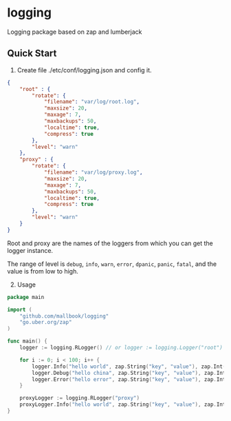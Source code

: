 # logging
Logging package based on zap and lumberjack
## Quick Start

1. Create file ./etc/conf/logging.json and config it.
```json
{
    "root" : {
        "rotate": {
            "filename": "var/log/root.log",
            "maxsize": 20,
            "maxage": 7,
            "maxbackups": 50,
            "localtime": true,
            "compress": true
        },
        "level": "warn"
    },
    "proxy" : {
        "rotate": {
            "filename": "var/log/proxy.log",
            "maxsize": 20,
            "maxage": 7,
            "maxbackups": 50,
            "localtime": true,
            "compress": true
        },
        "level": "warn"
    }
}
```
Root and proxy are the names of the loggers from which you can get the logger instance.  

The range of level is `debug`, `info`, `warn`, `error`, `dpanic`, `panic`, `fatal`, and the value is from low to high.  

2. Usage
```go
package main

import (
	"github.com/mallbook/logging"
	"go.uber.org/zap"
)

func main() {
	logger := logging.RLogger() // or logger := logging.Logger("root")

	for i := 0; i < 100; i++ {
		logger.Info("hello world", zap.String("key", "value"), zap.Int("age", 20))
		logger.Debug("hello china", zap.String("key", "value"), zap.Int("age", 20))
		logger.Error("hello error", zap.String("key", "value"), zap.Int("age", 30))
	}

	proxyLogger := logging.RLogger("proxy") 
	proxyLogger.Info("hello world", zap.String("key", "value"), zap.Int("age", 20))
}
```
